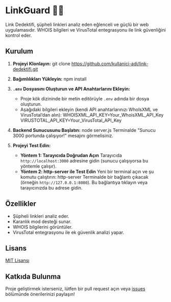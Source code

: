 # LinkGuard 🕵️‍♂️

Link Dedektifi, şüpheli linkleri analiz eden eğlenceli ve güçlü bir web uygulamasıdır. WHOIS bilgileri ve VirusTotal entegrasyonu ile link güvenliğini kontrol eder.

## Kurulum

1. **Projeyi Klonlayın:**
   git clone https://github.com/kullanici-adi/link-dedektifi.git

2. **Bağımlılıkları Yükleyin:**
   npm install

3. **`.env` Dosyasını Oluşturun ve API Anahtarlarını Ekleyin:**
   - Proje kök dizininde bir metin editörüyle `.env` adında bir dosya oluşturun.
   - Aşağıdaki bilgileri ekleyin (kendi API anahtarlarınızı WhoIsXML ve VirusTotal’dan alın):
     WHOISXML_API_KEY=Your_WhoisXML_API_Key
     VIRUSTOTAL_API_KEY=Your_VirusTotal_API_Key

4. **Backend Sunucusunu Başlatın:**
   node server.js
   Terminalde "Sunucu 3000 portunda çalışıyor!" mesajını görmelisiniz.

5. **Projeyi Test Edin:**
   - **Yöntem 1: Tarayıcıda Doğrudan Açın**
     Tarayıcıda `http://localhost:3000` adresine gidin (sunucu çalışıyorsa bu yöntemle çalışır).
   - **Yöntem 2: http-server ile Test Edin**
     Yeni bir terminal açın ve şu komutu çalıştırın:
     http-server
     Terminalde bir bağlantı çıkacak (örneğin `http://127.0.0.1:8080`). Bu bağlantıya tıklayın veya tarayıcınızda bu adrese gidin.

## Özellikler
- Şüpheli linkleri analiz eder.
- Karanlık mod desteği sunar.
- WHOIS bilgilerini görüntüler.
- VirusTotal entegrasyonu ile ek güvenlik analizi yapar.

## Lisans
[MIT Lisansı](LICENSE)

## Katkıda Bulunma
Proje geliştirmek isterseniz, lütfen bir pull request açın veya [issues](https://github.com/kullanici-adi/link-dedektifi/issues) bölümünde önerilerinizi paylaşın!
